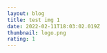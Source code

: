```yaml
---
layout: blog
title: test img 1
date: 2022-02-11T18:03:02.019Z
thumbnail: logo.png
rating: 1
---
```

